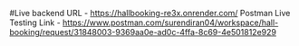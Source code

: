 #Live backend URL - https://hallbooking-re3x.onrender.com/
Postman Live Testing Link - https://www.postman.com/surendiran04/workspace/hall-booking/request/31848003-9369aa0e-ad0c-4ffa-8c69-4e501812e929
